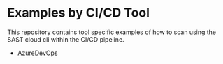 # Examples by CI/CD Tool
This repository contains tool specific examples of how to scan using the SAST cloud cli within the CI/CD pipeline.


* [AzureDevOps](azure-pipelines_sast.yml)
